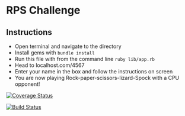 # RPS Challenge

Instructions
-------

* Open terminal and navigate to the directory
* Install gems with ```bundle install```
* Run this file with from the command line ```ruby lib/app.rb```
* Head to localhost.com/4567
* Enter your name in the box and follow the instructions on screen
* You are now playing Rock-paper-scissors-lizard-Spock with a CPU opponent!


[![Coverage Status](https://coveralls.io/repos/github/GeorgeSeeger/rps-challenge/badge.svg?branch=master)](https://coveralls.io/github/GeorgeSeeger/rps-challenge?branch=master)

[![Build Status](https://travis-ci.org/GeorgeSeeger/rps-challenge.svg?branch=master)](https://travis-ci.org/GeorgeSeeger/rps-challenge)
